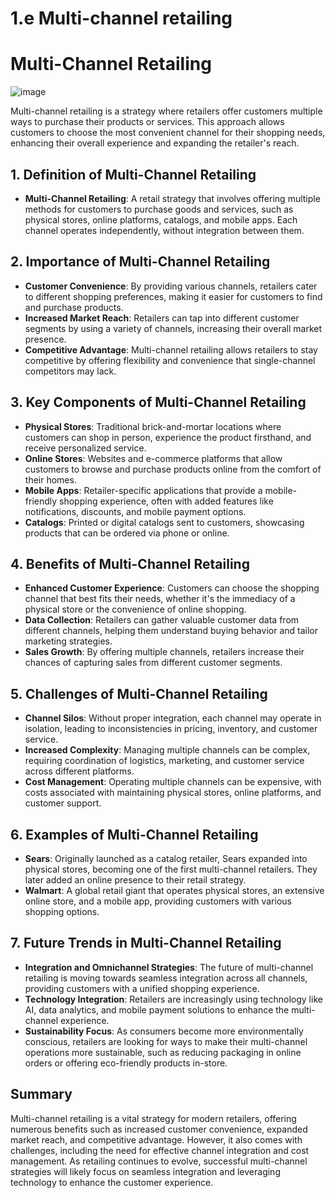 # 1.e Multi-channel retailing

# Multi-Channel Retailing
![image](https://github.com/user-attachments/assets/d15555bc-e1b0-420a-9922-82b08a51d8e6)

Multi-channel retailing is a strategy where retailers offer customers multiple ways to purchase their products or services. This approach allows customers to choose the most convenient channel for their shopping needs, enhancing their overall experience and expanding the retailer's reach.

## 1. Definition of Multi-Channel Retailing
- **Multi-Channel Retailing**: A retail strategy that involves offering multiple methods for customers to purchase goods and services, such as physical stores, online platforms, catalogs, and mobile apps. Each channel operates independently, without integration between them.

## 2. Importance of Multi-Channel Retailing
- **Customer Convenience**: By providing various channels, retailers cater to different shopping preferences, making it easier for customers to find and purchase products.
- **Increased Market Reach**: Retailers can tap into different customer segments by using a variety of channels, increasing their overall market presence.
- **Competitive Advantage**: Multi-channel retailing allows retailers to stay competitive by offering flexibility and convenience that single-channel competitors may lack.

## 3. Key Components of Multi-Channel Retailing
- **Physical Stores**: Traditional brick-and-mortar locations where customers can shop in person, experience the product firsthand, and receive personalized service.
- **Online Stores**: Websites and e-commerce platforms that allow customers to browse and purchase products online from the comfort of their homes.
- **Mobile Apps**: Retailer-specific applications that provide a mobile-friendly shopping experience, often with added features like notifications, discounts, and mobile payment options.
- **Catalogs**: Printed or digital catalogs sent to customers, showcasing products that can be ordered via phone or online.

## 4. Benefits of Multi-Channel Retailing
- **Enhanced Customer Experience**: Customers can choose the shopping channel that best fits their needs, whether it's the immediacy of a physical store or the convenience of online shopping.
- **Data Collection**: Retailers can gather valuable customer data from different channels, helping them understand buying behavior and tailor marketing strategies.
- **Sales Growth**: By offering multiple channels, retailers increase their chances of capturing sales from different customer segments.

## 5. Challenges of Multi-Channel Retailing
- **Channel Silos**: Without proper integration, each channel may operate in isolation, leading to inconsistencies in pricing, inventory, and customer service.
- **Increased Complexity**: Managing multiple channels can be complex, requiring coordination of logistics, marketing, and customer service across different platforms.
- **Cost Management**: Operating multiple channels can be expensive, with costs associated with maintaining physical stores, online platforms, and customer support.

## 6. Examples of Multi-Channel Retailing
- **Sears**: Originally launched as a catalog retailer, Sears expanded into physical stores, becoming one of the first multi-channel retailers. They later added an online presence to their retail strategy.
- **Walmart**: A global retail giant that operates physical stores, an extensive online store, and a mobile app, providing customers with various shopping options.

## 7. Future Trends in Multi-Channel Retailing
- **Integration and Omnichannel Strategies**: The future of multi-channel retailing is moving towards seamless integration across all channels, providing customers with a unified shopping experience.
- **Technology Integration**: Retailers are increasingly using technology like AI, data analytics, and mobile payment solutions to enhance the multi-channel experience.
- **Sustainability Focus**: As consumers become more environmentally conscious, retailers are looking for ways to make their multi-channel operations more sustainable, such as reducing packaging in online orders or offering eco-friendly products in-store.

## Summary
Multi-channel retailing is a vital strategy for modern retailers, offering numerous benefits such as increased customer convenience, expanded market reach, and competitive advantage. However, it also comes with challenges, including the need for effective channel integration and cost management. As retailing continues to evolve, successful multi-channel strategies will likely focus on seamless integration and leveraging technology to enhance the customer experience.

